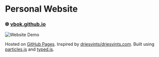 # Personal Website

### 🌐 [vbok.github.io](https://vbok.github.io/)

![Website Demo](img/demo.gif)

Hosted on [GitHub Pages](https://pages.github.com/). Inspired by [driesvints/driesvints.com](https://github.com/driesvints/driesvints.com). Built using [particles.js](https://github.com/VincentGarreau/particles.js/) and [typed.js](https://github.com/mattboldt/typed.js/).
